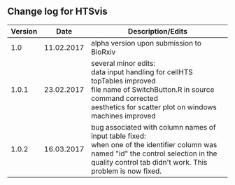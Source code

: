 ## Change log for HTSvis<br />

| Version | Date | Description/Edits |
| --- | --- | --- |
| 1.0 | 11.02.2017 | alpha version upon submission to BioRxiv |
| 1.0.1 | 23.02.2017 | several minor edits: <br />data input handling for cellHTS topTables improved<br />file name of SwitchButton.R in source command corrected <br /> aesthetics for scatter plot on windows machines improved |
| 1.0.2 | 16.03.2017 | bug associated with column names of input table fixed: <br /> when one of the identifier column was named "id" the control selection in the quality control tab didn't work. This problem is now fixed. |

